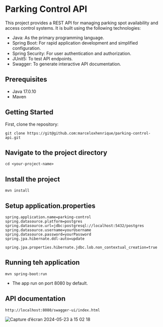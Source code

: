 # Parking Control API

This project provides a REST API for managing parking spot availability and access control systems. It is built using the following technologies:

* Java: As the primary programming language.
* Spring Boot: For rapid application development and simplified configuration.
* Spring Security: For user authentication and authorization.
* JUnit5: To test API endpoints.
* Swagger: To generate interactive API documentation.

## Prerequisites
* Java 17.0.10
* Maven

## Getting Started

First, clone the repository:

```shell
git clone https://git@github.com:marceloxhenrique/parking-control-api.git
```

## Navigate to the project directory

```shell
cd <your-project-name>
```

## Install the project
```shell
mvn install
```

## Setup application.properties
```shell
spring.application.name=parking-control
spring.datasource.platform=postgres
spring.datasource.url=jdbc:postgresql://localhost:5432/postgres
spring.datasource.username=yourUsername
spring.datasource.password=yourPassword
spring.jpa.hibernate.ddl-auto=update

spring.jpa.properties.hibernate.jdbc.lob.non_contextual_creation=true
```

## Running teh application
```shell
mvn spring-boot:run
```
- The app run on port 8080 by default.

## API documentation
```shell
http://localhost:8080/swagger-ui/index.html
```
![Capture d’écran 2024-05-23 à 15 02 18](https://github.com/marceloxhenrique/parking-control-api/assets/91223682/e6c596b9-4370-41a8-87b5-b52524a5b027)
